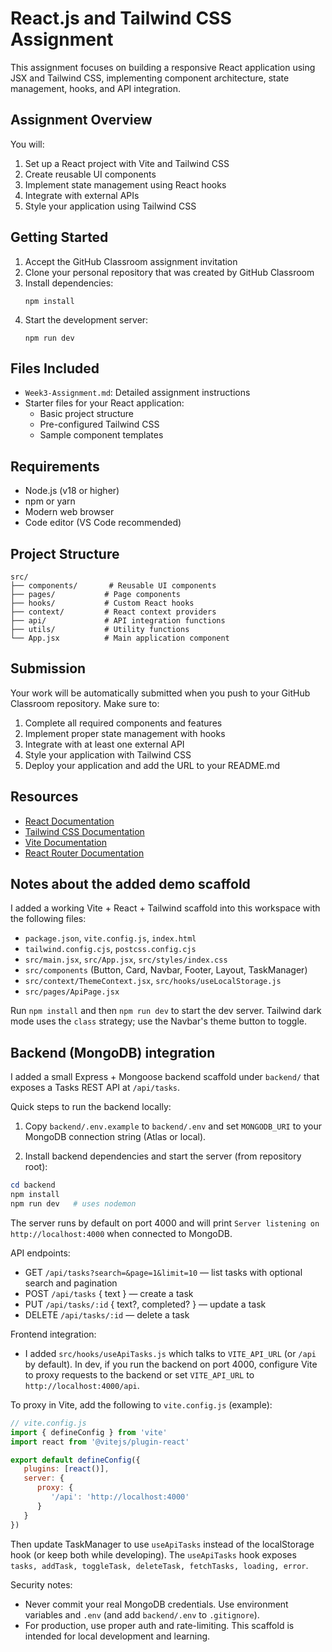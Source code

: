 # React.js and Tailwind CSS Assignment

This assignment focuses on building a responsive React application using JSX and Tailwind CSS, implementing component architecture, state management, hooks, and API integration.

## Assignment Overview

You will:
1. Set up a React project with Vite and Tailwind CSS
2. Create reusable UI components
3. Implement state management using React hooks
4. Integrate with external APIs
5. Style your application using Tailwind CSS

## Getting Started

1. Accept the GitHub Classroom assignment invitation
2. Clone your personal repository that was created by GitHub Classroom
3. Install dependencies:
   ```
   npm install
   ```
4. Start the development server:
   ```
   npm run dev
   ```

## Files Included

- `Week3-Assignment.md`: Detailed assignment instructions
- Starter files for your React application:
  - Basic project structure
  - Pre-configured Tailwind CSS
  - Sample component templates

## Requirements

- Node.js (v18 or higher)
- npm or yarn
- Modern web browser
- Code editor (VS Code recommended)

## Project Structure

```
src/
├── components/       # Reusable UI components
├── pages/           # Page components
├── hooks/           # Custom React hooks
├── context/         # React context providers
├── api/             # API integration functions
├── utils/           # Utility functions
└── App.jsx          # Main application component
```

## Submission

Your work will be automatically submitted when you push to your GitHub Classroom repository. Make sure to:

1. Complete all required components and features
2. Implement proper state management with hooks
3. Integrate with at least one external API
4. Style your application with Tailwind CSS
5. Deploy your application and add the URL to your README.md

## Resources

- [React Documentation](https://react.dev/)
- [Tailwind CSS Documentation](https://tailwindcss.com/docs)
- [Vite Documentation](https://vitejs.dev/guide/)
- [React Router Documentation](https://reactrouter.com/) 

## Notes about the added demo scaffold

I added a working Vite + React + Tailwind scaffold into this workspace with the following files:

- `package.json`, `vite.config.js`, `index.html`
- `tailwind.config.cjs`, `postcss.config.cjs`
- `src/main.jsx`, `src/App.jsx`, `src/styles/index.css`
- `src/components` (Button, Card, Navbar, Footer, Layout, TaskManager)
- `src/context/ThemeContext.jsx`, `src/hooks/useLocalStorage.js`
- `src/pages/ApiPage.jsx`

Run `npm install` and then `npm run dev` to start the dev server. Tailwind dark mode uses the `class` strategy; use the Navbar's theme button to toggle.

## Backend (MongoDB) integration

I added a small Express + Mongoose backend scaffold under `backend/` that exposes a Tasks REST API at `/api/tasks`.

Quick steps to run the backend locally:

1. Copy `backend/.env.example` to `backend/.env` and set `MONGODB_URI` to your MongoDB connection string (Atlas or local).

2. Install backend dependencies and start the server (from repository root):

```powershell
cd backend
npm install
npm run dev   # uses nodemon
```

The server runs by default on port 4000 and will print `Server listening on http://localhost:4000` when connected to MongoDB.

API endpoints:

- GET `/api/tasks?search=&page=1&limit=10` — list tasks with optional search and pagination
- POST `/api/tasks` { text } — create a task
- PUT `/api/tasks/:id` { text?, completed? } — update a task
- DELETE `/api/tasks/:id` — delete a task

Frontend integration:

- I added `src/hooks/useApiTasks.js` which talks to `VITE_API_URL` (or `/api` by default). In dev, if you run the backend on port 4000, configure Vite to proxy requests to the backend or set `VITE_API_URL` to `http://localhost:4000/api`.

To proxy in Vite, add the following to `vite.config.js` (example):

```js
// vite.config.js
import { defineConfig } from 'vite'
import react from '@vitejs/plugin-react'

export default defineConfig({
   plugins: [react()],
   server: {
      proxy: {
         '/api': 'http://localhost:4000'
      }
   }
})
```

Then update TaskManager to use `useApiTasks` instead of the localStorage hook (or keep both while developing). The `useApiTasks` hook exposes `tasks, addTask, toggleTask, deleteTask, fetchTasks, loading, error`.

Security notes:

- Never commit your real MongoDB credentials. Use environment variables and `.env` (and add `backend/.env` to `.gitignore`).
- For production, use proper auth and rate-limiting. This scaffold is intended for local development and learning.
